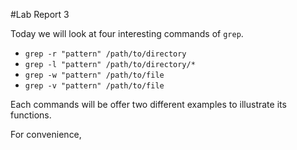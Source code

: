 #Lab Report 3  
  
Today we will look at four interesting commands of `grep`.  
* `grep -r "pattern" /path/to/directory`
* `grep -l "pattern" /path/to/directory/*`
* `grep -w "pattern" /path/to/file`
* `grep -v "pattern" /path/to/file`  
  
Each commands will be offer two different examples to illustrate its functions.  
  
For convenience, 
